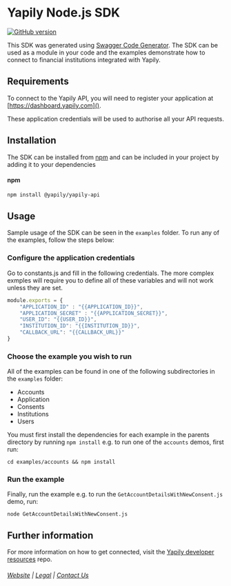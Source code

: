 # Yapily Node.js SDK
[![GitHub version](https://d25lcipzij17d.cloudfront.net/badge.svg?id=gh&type=6&v=0.0.181&x2=0)](http://badge.fury.io/gh/boennemann%2Fbadges)

This SDK was generated using [Swagger Code Generator](https://github.com/swagger-api/swagger-codegen). The SDK can be used as a module in your code and the examples demonstrate how to connect
to financial institutions integrated with Yapily.

## Requirements

To connect to the Yapily API, you will need to register your 
application at [https://dashboard.yapily.com]().

These application credentials will be used to authorise all
your API requests.

## Installation

The SDK can be installed from [npm](https://www.npmjs.com/package/@yapily/yapily-api) and can be included in your 
project by adding it to your dependencies

#### npm

```bash
npm install @yapily/yapily-api
```

## Usage

Sample usage of the SDK can be seen in the `examples` folder. To run any of the examples, follow the steps below:

### Configure the application credentials

Go to constants.js and fill in the following credentials. The more complex exmples will require you to define all of these 
variables and will not work unless they are set.

```javascript
module.exports = {
    "APPLICATION_ID" : "{{APPLICATION_ID}}",
    "APPLICATION_SECRET" : "{{APPLICATION_SECRET}}",
    "USER_ID": "{{USER_ID}}",
    "INSTITUTION_ID": "{{INSTITUTION_ID}}",
    "CALLBACK_URL": "{{CALLBACK_URL}}"
}
```

### Choose the example you wish to run

All of the examples can be found in one of the following subdirectories in the `examples` folder:

- Accounts
- Application
- Consents
- Institutions
- Users

You must first install the dependencies for each example in the parents directory by running `npm install` 
e.g. to run one of the `accounts` demos, first run: 

```
cd examples/accounts && npm install
```

### Run the example

Finally, run the example e.g. to run the `GetAccountDetailsWithNewConsent.js` demo, run:

```
node GetAccountDetailsWithNewConsent.js
```

## Further information

For more information on how to get connected, visit the
[Yapily developer resources](https://github.com/yapily/developer-resources) repo.

###### [Website](https://yapily.com) | [Legal](https://yapily.com/legal-policies) | [Contact Us](mailto:info@yapily.com) 
